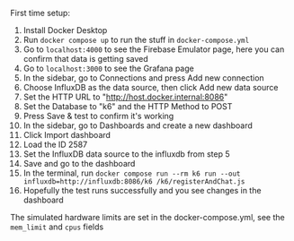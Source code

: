 First time setup:

1. Install Docker Desktop
2. Run `docker compose up` to run the stuff in `docker-compose.yml`
3. Go to `localhost:4000` to see the Firebase Emulator page, here you can confirm that data is getting saved
4. Go to `localhost:3000` to see the Grafana page
5. In the sidebar, go to Connections and press Add new connection
6. Choose InfluxDB as the data source, then click Add new data source
7. Set the HTTP URL to "http://host.docker.internal:8086"
8. Set the Database to "k6" and the HTTP Method to POST
9. Press Save & test to confirm it's working
10. In the sidebar, go to Dashboards and create a new dashboard
11. Click Import dashboard
12. Load the ID 2587
13. Set the InfluxDB data source to the influxdb from step 5
14. Save and go to the dashboard
15. In the terminal, run `docker compose run --rm k6 run --out influxdb=http://influxdb:8086/k6 /k6/registerAndChat.js`
16. Hopefully the test runs successfully and you see changes in the dashboard

The simulated hardware limits are set in the docker-compose.yml, see the `mem_limit` and `cpus` fields
